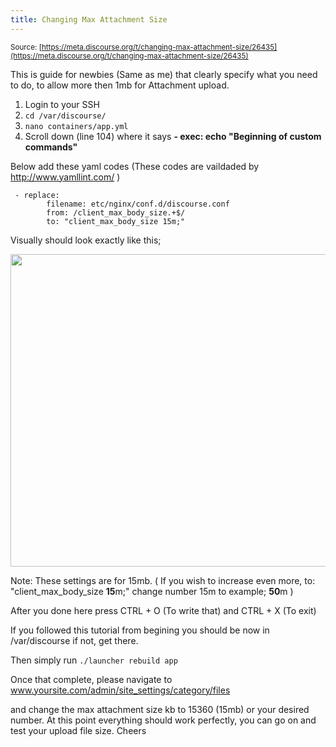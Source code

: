 ```yaml
---
title: Changing Max Attachment Size
---
```


<small class="documentation-source">Source: [https://meta.discourse.org/t/changing-max-attachment-size/26435](https://meta.discourse.org/t/changing-max-attachment-size/26435)</small>

This is guide for newbies (Same as me) that clearly specify what you need to do, to allow more then 1mb for Attachment upload. 

1. Login to your SSH 
2. `cd /var/discourse/`
3. `nano containers/app.yml`
4. Scroll down (line 104) where it says **- exec: echo "Beginning of custom commands"**

Below add these yaml codes (These codes are vaildaded by http://www.yamllint.com/ )

     - replace:
            filename: etc/nginx/conf.d/discourse.conf
            from: /client_max_body_size.+$/
            to: "client_max_body_size 15m;"

Visually should look exactly like this; 

<img src="//discourse-meta.s3-us-west-1.amazonaws.com/original/3X/a/1/a19dc67087fc907c6fcd995aaa9120cd859cd2e4.png" width="611" height="500"> 

Note: These settings are for 15mb. ( If you wish to increase even more, 
to: "client_max_body_size **15**m;" change number 15m to example; **50**m )

After you done here press CTRL + O (To write that) and CTRL + X (To exit)

If you followed this tutorial from begining you should be now in /var/discourse  if not, get there.

Then simply run `./launcher rebuild app` 

Once that complete, please navigate to www.yoursite.com/admin/site_settings/category/files

and change the max attachment size kb to 15360 (15mb) or your desired number. At this point everything should work perfectly, you can go on and test your upload file size. Cheers
